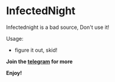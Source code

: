 # InfectedNight
Infectednight is a bad source, Don't use it!

Usage:
- figure it out, skid!

**Join the [telegram](https://t.me/leakskitty) for more**

**Enjoy!**
